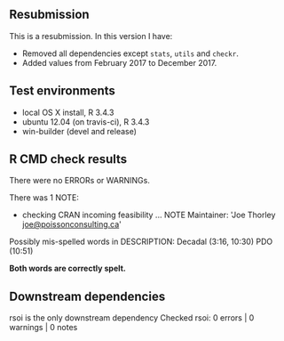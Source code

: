 ## Resubmission

This is a resubmission. In this version I have:

- Removed all dependencies except `stats`, `utils` and `checkr`. 
- Added values from February 2017 to December 2017.

## Test environments

* local OS X install, R 3.4.3
* ubuntu 12.04 (on travis-ci), R 3.4.3
* win-builder (devel and release)

## R CMD check results

There were no ERRORs or WARNINGs.

There was 1 NOTE:

* checking CRAN incoming feasibility ... NOTE
Maintainer: 'Joe Thorley <joe@poissonconsulting.ca>'

Possibly mis-spelled words in DESCRIPTION:
  Decadal (3:16, 10:30)
  PDO (10:51)
  
**Both words are correctly spelt.**

## Downstream dependencies

rsoi is the only downstream dependency
Checked rsoi: 0 errors | 0 warnings | 0 notes
